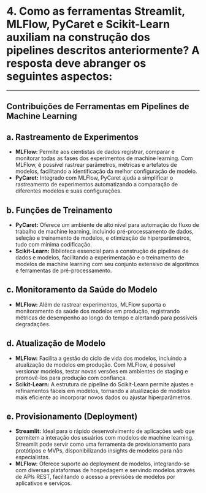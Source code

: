 # 4. Como as ferramentas Streamlit, MLFlow, PyCaret e Scikit-Learn auxiliam na construção dos pipelines descritos anteriormente? A resposta deve abranger os seguintes aspectos:
---
## Contribuições de Ferramentas em Pipelines de Machine Learning

## a. Rastreamento de Experimentos

- **MLFlow:** Permite aos cientistas de dados registrar, comparar e monitorar todas as fases dos experimentos de machine learning. Com MLFlow, é possível rastrear parâmetros, métricas e artefatos de modelos, facilitando a identificação da melhor configuração de modelo.
- **PyCaret:** Integrado com MLFlow, PyCaret ajuda a simplificar o rastreamento de experimentos automatizando a comparação de diferentes modelos e suas configurações.

## b. Funções de Treinamento

- **PyCaret:** Oferece um ambiente de alto nível para automação do fluxo de trabalho de machine learning, incluindo pré-processamento de dados, seleção e treinamento de modelos, e otimização de hiperparâmetros, tudo com mínima codificação.
- **Scikit-Learn:** Biblioteca essencial para a construção de pipelines de dados e modelos, facilitando a experimentação e o treinamento de modelos de machine learning com seu conjunto extensivo de algoritmos e ferramentas de pré-processamento.

## c. Monitoramento da Saúde do Modelo

- **MLFlow:** Além de rastrear experimentos, MLFlow suporta o monitoramento da saúde dos modelos em produção, registrando métricas de desempenho ao longo do tempo e alertando para possíveis degradações.

## d. Atualização de Modelo

- **MLFlow:** Facilita a gestão do ciclo de vida dos modelos, incluindo a atualização de modelos em produção. Com MLFlow, é possível versionar modelos, testar novas versões em ambientes de staging e promovê-los para produção com confiança.
- **Scikit-Learn:** A estrutura de pipeline do Scikit-Learn permite ajustes e refinamentos fáceis em modelos, tornando a atualização de modelos mais eficiente ao incorporar novos dados ou ajustar hiperparâmetros.

## e. Provisionamento (Deployment)

- **Streamlit:** Ideal para o rápido desenvolvimento de aplicações web que permitem a interação dos usuários com modelos de machine learning. Streamlit pode servir como uma ferramenta de provisionamento para protótipos e MVPs, disponibilizando insights de modelos para não especialistas.
- **MLFlow:** Oferece suporte ao deployment de modelos, integrando-se com diversas plataformas de hospedagem e servindo modelos através de APIs REST, facilitando o acesso a previsões de modelos por aplicativos e serviços.